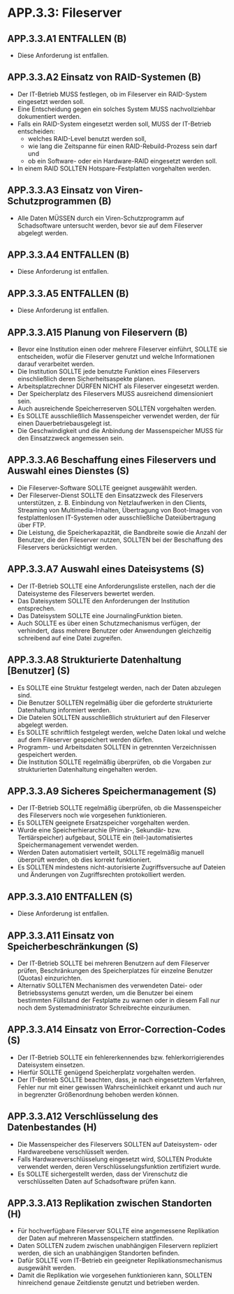 # APP.3.3: Fileserver

## APP.3.3.A1 ENTFALLEN (B)

- Diese Anforderung ist entfallen.

## APP.3.3.A2 Einsatz von RAID-Systemen (B)

- Der IT-Betrieb MUSS festlegen, ob im Fileserver ein RAID-System eingesetzt werden soll.
- Eine Entscheidung gegen ein solches System MUSS nachvollziehbar dokumentiert werden.
- Falls ein RAID-System eingesetzt werden soll, MUSS der IT-Betrieb entscheiden:
    - welches RAID-Level benutzt werden soll,
    - wie lang die Zeitspanne für einen RAID-Rebuild-Prozess sein darf und
    - ob ein Software- oder ein Hardware-RAID eingesetzt werden soll.
- In einem RAID SOLLTEN Hotspare-Festplatten vorgehalten werden.

## APP.3.3.A3 Einsatz von Viren-Schutzprogrammen (B)

- Alle Daten MÜSSEN durch ein Viren-Schutzprogramm auf Schadsoftware untersucht werden, bevor sie auf dem Fileserver abgelegt werden.

## APP.3.3.A4 ENTFALLEN (B)

- Diese Anforderung ist entfallen.

## APP.3.3.A5 ENTFALLEN (B)

- Diese Anforderung ist entfallen.

## APP.3.3.A15 Planung von Fileservern (B)

- Bevor eine Institution einen oder mehrere Fileserver einführt, SOLLTE sie entscheiden, wofür die Fileserver genutzt und welche Informationen darauf verarbeitet werden.
- Die Institution SOLLTE jede benutzte Funktion eines Fileservers einschließlich deren Sicherheitsaspekte planen.
- Arbeitsplatzrechner DÜRFEN NICHT als Fileserver eingesetzt werden.
- Der Speicherplatz des Fileservers MUSS ausreichend dimensioniert sein.
- Auch ausreichende Speicherreserven SOLLTEN vorgehalten werden.
- Es SOLLTE ausschließlich Massenspeicher verwendet werden, der für einen Dauerbetriebausgelegt ist.
- Die Geschwindigkeit und die Anbindung der Massenspeicher MUSS für den Einsatzzweck angemessen sein.

## APP.3.3.A6 Beschaffung eines Fileservers und Auswahl eines Dienstes (S)

- Die Fileserver-Software SOLLTE geeignet ausgewählt werden.
- Der Fileserver-Dienst SOLLTE den Einsatzzweck des Fileservers unterstützen, z. B. Einbindung von Netzlaufwerken in den Clients, Streaming von Multimedia-Inhalten, Übertragung von Boot-Images von festplattenlosen IT-Systemen oder ausschließliche Dateiübertragung über FTP.
- Die Leistung, die Speicherkapazität, die Bandbreite sowie die Anzahl der Benutzer, die den Fileserver nutzen, SOLLTEN bei der Beschaffung des Fileservers berücksichtigt werden.

## APP.3.3.A7 Auswahl eines Dateisystems (S)

- Der IT-Betrieb SOLLTE eine Anforderungsliste erstellen, nach der die Dateisysteme des Fileservers bewertet werden.
- Das Dateisystem SOLLTE den Anforderungen der Institution entsprechen.
- Das Dateisystem SOLLTE eine JournalingFunktion bieten.
- Auch SOLLTE es über einen Schutzmechanismus verfügen, der verhindert, dass mehrere Benutzer oder Anwendungen gleichzeitig schreibend auf eine Datei zugreifen.

## APP.3.3.A8 Strukturierte Datenhaltung [Benutzer] (S)

- Es SOLLTE eine Struktur festgelegt werden, nach der Daten abzulegen sind.
- Die Benutzer SOLLTEN regelmäßig über die geforderte strukturierte Datenhaltung informiert werden.
- Die Dateien SOLLTEN ausschließlich strukturiert auf den Fileserver abgelegt werden.
- Es SOLLTE schriftlich festgelegt werden, welche Daten lokal und welche auf dem Fileserver gespeichert werden dürfen.
- Programm- und Arbeitsdaten SOLLTEN in getrennten Verzeichnissen gespeichert werden.
- Die Institution SOLLTE regelmäßig überprüfen, ob die Vorgaben zur strukturierten Datenhaltung eingehalten werden.

## APP.3.3.A9 Sicheres Speichermanagement (S)

- Der IT-Betrieb SOLLTE regelmäßig überprüfen, ob die Massenspeicher des Fileservers noch wie vorgesehen funktionieren.
- Es SOLLTEN geeignete Ersatzspeicher vorgehalten werden.
- Wurde eine Speicherhierarchie (Primär-, Sekundär- bzw. Tertiärspeicher) aufgebaut, SOLLTE ein (teil-)automatisiertes Speichermanagement verwendet werden.
- Werden Daten automatisiert verteilt, SOLLTE regelmäßig manuell überprüft werden, ob dies korrekt funktioniert.
- Es SOLLTEN mindestens nicht-autorisierte Zugriffsversuche auf Dateien und Änderungen von Zugriffsrechten protokolliert werden.

## APP.3.3.A10 ENTFALLEN (S)

- Diese Anforderung ist entfallen.

## APP.3.3.A11 Einsatz von Speicherbeschränkungen (S)

- Der IT-Betrieb SOLLTE bei mehreren Benutzern auf dem Fileserver prüfen, Beschränkungen des Speicherplatzes für einzelne Benutzer (Quotas) einzurichten.
- Alternativ SOLLTEN Mechanismen des verwendeten Datei- oder Betriebssystems genutzt werden, um die Benutzer bei einem bestimmten Füllstand der Festplatte zu warnen oder in diesem Fall nur noch dem Systemadministrator Schreibrechte einzuräumen.

## APP.3.3.A14 Einsatz von Error-Correction-Codes (S)

- Der IT-Betrieb SOLLTE ein fehlererkennendes bzw. fehlerkorrigierendes Dateisystem einsetzen.
- Hierfür SOLLTE genügend Speicherplatz vorgehalten werden.
- Der IT-Betrieb SOLLTE beachten, dass, je nach eingesetztem Verfahren, Fehler nur mit einer gewissen Wahrscheinlichkeit erkannt und auch nur in begrenzter Größenordnung behoben werden können.

## APP.3.3.A12 Verschlüsselung des Datenbestandes (H)

- Die Massenspeicher des Fileservers SOLLTEN auf Dateisystem- oder Hardwareebene verschlüsselt werden.
- Falls Hardwareverschlüsselung eingesetzt wird, SOLLTEN Produkte verwendet werden, deren Verschlüsselungsfunktion zertifiziert wurde.
- Es SOLLTE sichergestellt werden, dass der Virenschutz die verschlüsselten Daten auf Schadsoftware prüfen kann.

## APP.3.3.A13 Replikation zwischen Standorten (H)

- Für hochverfügbare Fileserver SOLLTE eine angemessene Replikation der Daten auf mehreren Massenspeichern stattfinden.
- Daten SOLLTEN zudem zwischen unabhängigen Fileservern repliziert werden, die sich an unabhängigen Standorten befinden.
- Dafür SOLLTE vom IT-Betrieb ein geeigneter Replikationsmechanismus ausgewählt werden.
- Damit die Replikation wie vorgesehen funktionieren kann, SOLLTEN hinreichend genaue Zeitdienste genutzt und betrieben werden.


